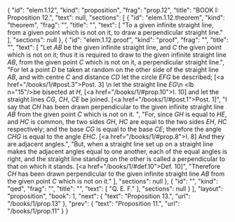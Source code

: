 {
  "id": "elem.1.12",
  "kind": "proposition",
  "frag": "prop.12",
  "title": "BOOK I: Proposition 12.",
  "text": null,
  "sections": [
    {
      "id": "elem.1.12.theorem",
      "kind": "theorem",
      "frag": "",
      "title": "",
      "text": [
        "To a given infinite straight line, from a given point which is not on it, to draw a perpendicular straight line."
      ],
      "sections": null
    },
    {
      "id": "elem.1.12.proof",
      "kind": "proof",
      "frag": "",
      "title": "",
      "text": [
        "Let <var>AB</var> be the given infinite straight line, and <var>C</var> the given point which is not on it; thus it is required to draw to the given infinite straight line <var>AB</var>, from the given point <var>C</var> which is not on it, a perpendicular straight line.",
        "For let a point <var>D</var> be taken at random on the other side of the straight line <var>AB</var>, and with centre <var>C</var> and distance <var>CD</var> let the circle <var>EFG</var> be described; [<a href=\"/books/1/#post.3\">Post. 3</a>] \n        let the straight line <var>EG</var>\n         <lb n=\"15\"/>be bisected at <var>H</var>, [<a href=\"/books/1/#prop.10\">I. 10</a>] and let the straight lines <var>CG</var>, <var>CH</var>, <var>CE</var> be joined. [<a href=\"/books/1/#post.1\">Post. 1</a>]",
        "I say that <var>CH</var> has been drawn perpendicular to the given infinite straight line <var>AB</var> from the given point <var>C</var> which is not on it. ",
        "For, since <var>GH</var> is equal to <var>HE</var>, and <var>HC</var> is common, the two sides <var>GH</var>, <var>HC</var> are equal to the two sides <var>EH</var>, <var>HC</var> respectively; and the base <var>CG</var> is equal to the base <var>CE</var>; therefore the angle <var>CHG</var> is equal to the angle <var>EHC</var>. [<a href=\"/books/1/#prop.8\">I. 8</a>] And they are adjacent angles.",
        "But, when a straight line set up on a straight line makes the adjacent angles equal to one another, each of the equal angles is right, and the straight line standing on the other is called a perpendicular to that on which it stands. [<a href=\"/books/1/#def.10\">Def. 10</a>]",
        "Therefore <var>CH</var> has been drawn perpendicular to the given infinite straight line <var>AB</var> from the given point <var>C</var> which is not on it."
      ],
      "sections": null
    },
    {
      "id": "",
      "kind": "qed",
      "frag": "",
      "title": "",
      "text": [
        "Q. E. F."
      ],
      "sections": null
    }
  ],
  "layout": "proposition",
  "book": 1,
  "next": {
    "text": "Proposition 13.",
    "url": "/books/1/prop.13"
  },
  "prev": {
    "text": "Proposition 11.",
    "url": "/books/1/prop.11"
  }
}
